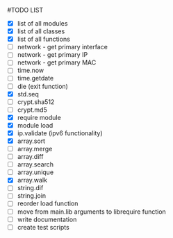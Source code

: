 #TODO LIST
- [x] list of all modules
- [x] list of all classes
- [x] list of all functions
- [ ] network - get primary interface
- [ ] network - get primary IP
- [ ] network - get primary MAC
- [ ] time.now
- [ ] time.getdate
- [ ] die (exit function)
- [x] std.seq
- [ ] crypt.sha512
- [ ] crypt.md5
- [x] require module
- [x] module load
- [x] ip.validate (ipv6 functionality)
- [x] array.sort
- [ ] array.merge
- [ ] array.diff
- [ ] array.search
- [ ] array.unique
- [x] array.walk
- [ ] string.dif
- [ ] string.join
- [ ] reorder load function
- [ ] move from main.lib arguments to librequire function
- [ ]  write documentation
- [ ]  create test scripts
